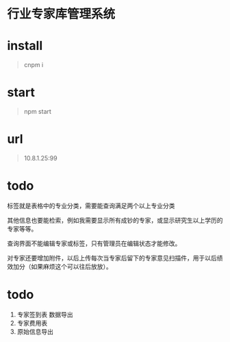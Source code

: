 # 行业专家库管理系统

# install
> cnpm i

# start

> npm start



# url

> 10.8.1.25:99



# todo
标签就是表格中的专业分类，需要能查询满足两个以上专业分类

其他信息也要能检索，例如我需要显示所有成钞的专家，或显示研究生以上学历的专家等等。

查询界面不能编辑专家或标签，只有管理员在编辑状态才能修改。

对专家还要增加附件，以后上传每次当专家后留下的专家意见扫描件，用于以后绩效加分（如果麻烦这个可以往后放放）。

# todo  
1. 专家签到表 数据导出
2. 专家费用表 
3. 原始信息导出
